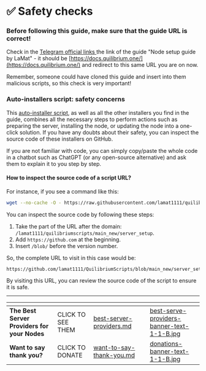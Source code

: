 # ✅ Safety checks

### **Before following this guide, make sure that the guide URL is correct!**&#x20;

Check in the [Telegram official links ](https://t.me/quilibrium/26474)the link of the guide "Node setup guide by LaMat" - it should be  [https://docs.quilibrium.one/](https://docs.quilibrium.one/) and redirect to this same URL you are on now.

Remember, someone could have cloned this guide and insert into them malicious scripts, so this check is very important!

### Auto-installers script: safety concerns

This [auto-installer script](archive/old-node-auto-installer.md), as well as all the other installers you find in the guide, combines all the necessary steps to perform actions such as preparing the server, installing the node, or updating the node into a one-click solution. If you have any doubts about their safety, you can inspect the source code of these installers on GitHub.

If you are not familiar with code, you can simply copy/paste the whole code in a chatbot such as ChatGPT (or any open-source alternative) and ask them to explain it to you step by step.

#### **How to inspect the source code of a script URL?**

For instance, if you see a command like this:

```bash
wget --no-cache -O - https://raw.githubusercontent.com/lamat1111/quilibriumscripts/main_new/server_setup | bash
```

You can inspect the source code by following these steps:

1. Take the part of the URL after the domain: `/lamat1111/quilibriumscripts/main_new/server_setup`.
2. Add `https://github.com` at the beginning.
3. Insert `/blob/` before the version number.

So, the complete URL to visit in this case would be:

```url
https://github.com/lamat1111/QuilibriumScripts/blob/main_new/server_setup
```

By visiting this URL, you can review the source code of the script to ensure it is safe.

***

<table data-card-size="large" data-column-title-hidden data-view="cards" data-full-width="false"><thead><tr><th></th><th></th><th data-hidden data-card-target data-type="content-ref"></th><th data-hidden></th><th data-hidden data-card-cover data-type="files"></th></tr></thead><tbody><tr><td><strong>The Best Server Providers for your Nodes</strong></td><td>CLICK TO SEE THEM</td><td><a href="best-server-providers.md">best-server-providers.md</a></td><td></td><td><a href=".gitbook/assets/best-serve-providers-banner-text-1-1-B.jpg">best-serve-providers-banner-text-1-1-B.jpg</a></td></tr><tr><td><strong>Want to say thank you?</strong></td><td>CLICK TO DONATE</td><td><a href="want-to-say-thank-you.md">want-to-say-thank-you.md</a></td><td></td><td><a href=".gitbook/assets/donations-banner-text-1-1-B.jpg">donations-banner-text-1-1-B.jpg</a></td></tr></tbody></table>
